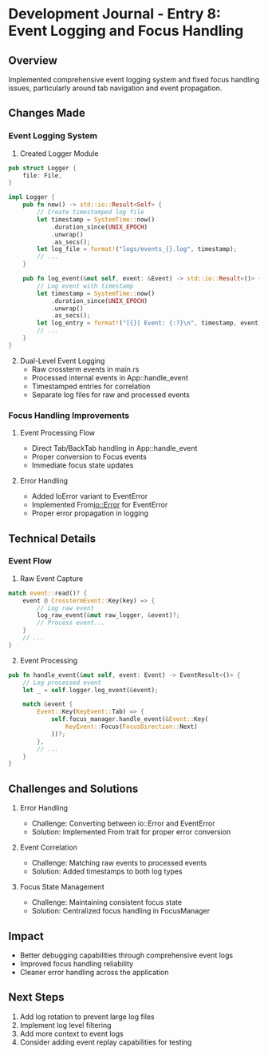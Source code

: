 # Development Journal - Entry 8: Event Logging and Focus Handling

## Overview
Implemented comprehensive event logging system and fixed focus handling issues, particularly around tab navigation and event propagation.

## Changes Made

### Event Logging System
1. Created Logger Module
```rust
pub struct Logger {
    file: File,
}

impl Logger {
    pub fn new() -> std::io::Result<Self> {
        // Create timestamped log file
        let timestamp = SystemTime::now()
            .duration_since(UNIX_EPOCH)
            .unwrap()
            .as_secs();
        let log_file = format!("logs/events_{}.log", timestamp);
        // ...
    }

    pub fn log_event(&mut self, event: &Event) -> std::io::Result<()> {
        // Log event with timestamp
        let timestamp = SystemTime::now()
            .duration_since(UNIX_EPOCH)
            .unwrap()
            .as_secs();
        let log_entry = format!("[{}] Event: {:?}\n", timestamp, event);
        // ...
    }
}
```

2. Dual-Level Event Logging
   - Raw crossterm events in main.rs
   - Processed internal events in App::handle_event
   - Timestamped entries for correlation
   - Separate log files for raw and processed events

### Focus Handling Improvements
1. Event Processing Flow
   - Direct Tab/BackTab handling in App::handle_event
   - Proper conversion to Focus events
   - Immediate focus state updates

2. Error Handling
   - Added IoError variant to EventError
   - Implemented From<io::Error> for EventError
   - Proper error propagation in logging

## Technical Details

### Event Flow
1. Raw Event Capture
```rust
match event::read()? {
    event @ CrosstermEvent::Key(key) => {
        // Log raw event
        log_raw_event(&mut raw_logger, &event)?;
        // Process event...
    }
    // ...
}
```

2. Event Processing
```rust
pub fn handle_event(&mut self, event: Event) -> EventResult<()> {
    // Log processed event
    let _ = self.logger.log_event(&event);

    match &event {
        Event::Key(KeyEvent::Tab) => {
            self.focus_manager.handle_event(&Event::Key(
                KeyEvent::Focus(FocusDirection::Next)
            ))?;
        },
        // ...
    }
}
```

## Challenges and Solutions

1. Error Handling
   - Challenge: Converting between io::Error and EventError
   - Solution: Implemented From trait for proper error conversion

2. Event Correlation
   - Challenge: Matching raw events to processed events
   - Solution: Added timestamps to both log types

3. Focus State Management
   - Challenge: Maintaining consistent focus state
   - Solution: Centralized focus handling in FocusManager

## Impact
- Better debugging capabilities through comprehensive event logs
- Improved focus handling reliability
- Cleaner error handling across the application

## Next Steps
1. Add log rotation to prevent large log files
2. Implement log level filtering
3. Add more context to event logs
4. Consider adding event replay capabilities for testing
